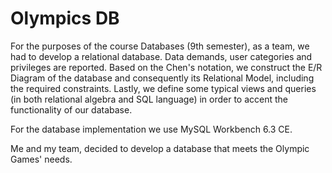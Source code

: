# Olympics DB

For the purposes of the course Databases (9th semester), as a team, we had to develop a relational database. Data demands, user categories and privileges are reported. Based on the Chen's notation, we construct the E/R Diagram of the database and consequently its Relational Model, including the required constraints. Lastly, we define some typical views and queries (in both relational algebra and SQL language) in order to accent the functionality of our database.

For the database implementation we use MySQL Workbench 6.3 CE.

Me and my team, decided to develop a database that meets the Olympic Games' needs.
